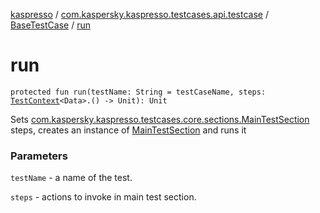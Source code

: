 [kaspresso](../../index.md) / [com.kaspersky.kaspresso.testcases.api.testcase](../index.md) / [BaseTestCase](index.md) / [run](./run.md)

# run

`protected fun run(testName: String = testCaseName, steps: `[`TestContext`](../../com.kaspersky.kaspresso.testcases.core.testcontext/-test-context/index.md)`<Data>.() -> Unit): Unit`

Sets [com.kaspersky.kaspresso.testcases.core.sections.MainTestSection](../../com.kaspersky.kaspresso.testcases.core.sections/-main-test-section/index.md) steps, creates an instance of
[MainTestSection](../../com.kaspersky.kaspresso.testcases.core.sections/-main-test-section/index.md) and runs it

### Parameters

`testName` - a name of the test.

`steps` - actions to invoke in main test section.